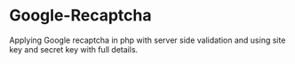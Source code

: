 # Google-Recaptcha
Applying Google recaptcha in php with server side validation and using site key and secret key with full details.
